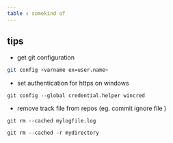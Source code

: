 ```yaml
---
table : somekind of 
---
```




## tips
- get git configuration 
```bash
git config <varname ex=user.name>
``` 

- set authentication for https on windows
```
git config --global credential.helper wincred
```

- remove track file from repos (eg. commit ignore file )
```
git rm --cached mylogfile.log
```
```
git rm --cached -r mydirectory
```